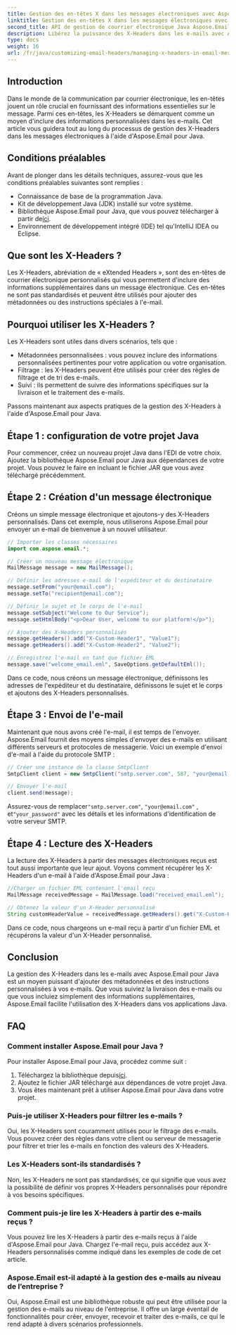 ```yaml
---
title: Gestion des en-têtes X dans les messages électroniques avec Aspose.Email
linktitle: Gestion des en-têtes X dans les messages électroniques avec Aspose.Email
second_title: API de gestion de courrier électronique Java Aspose.Email
description: Libérez la puissance des X-Headers dans les e-mails avec Aspose.Email pour Java. Apprenez à gérer les métadonnées personnalisées et à améliorer le traitement des e-mails.
type: docs
weight: 16
url: /fr/java/customizing-email-headers/managing-x-headers-in-email-messages/
---
```


## Introduction

Dans le monde de la communication par courrier électronique, les en-têtes jouent un rôle crucial en fournissant des informations essentielles sur le message. Parmi ces en-têtes, les X-Headers se démarquent comme un moyen d'inclure des informations personnalisées dans les e-mails. Cet article vous guidera tout au long du processus de gestion des X-Headers dans les messages électroniques à l'aide d'Aspose.Email pour Java.

## Conditions préalables

Avant de plonger dans les détails techniques, assurez-vous que les conditions préalables suivantes sont remplies :

- Connaissance de base de la programmation Java.
- Kit de développement Java (JDK) installé sur votre système.
-  Bibliothèque Aspose.Email pour Java, que vous pouvez télécharger à partir de[ici](https://releases.aspose.com/email/java/).
- Environnement de développement intégré (IDE) tel qu'IntelliJ IDEA ou Eclipse.

## Que sont les X-Headers ?

Les X-Headers, abréviation de « eXtended Headers », sont des en-têtes de courrier électronique personnalisés qui vous permettent d'inclure des informations supplémentaires dans un message électronique. Ces en-têtes ne sont pas standardisés et peuvent être utilisés pour ajouter des métadonnées ou des instructions spéciales à l'e-mail.

## Pourquoi utiliser les X-Headers ?

Les X-Headers sont utiles dans divers scénarios, tels que :

- Métadonnées personnalisées : vous pouvez inclure des informations personnalisées pertinentes pour votre application ou votre organisation.
- Filtrage : les X-Headers peuvent être utilisés pour créer des règles de filtrage et de tri des e-mails.
- Suivi : ils permettent de suivre des informations spécifiques sur la livraison et le traitement des e-mails.

Passons maintenant aux aspects pratiques de la gestion des X-Headers à l'aide d'Aspose.Email pour Java.

## Étape 1 : configuration de votre projet Java

Pour commencer, créez un nouveau projet Java dans l'EDI de votre choix. Ajoutez la bibliothèque Aspose.Email pour Java aux dépendances de votre projet. Vous pouvez le faire en incluant le fichier JAR que vous avez téléchargé précédemment.

## Étape 2 : Création d'un message électronique

Créons un simple message électronique et ajoutons-y des X-Headers personnalisés. Dans cet exemple, nous utiliserons Aspose.Email pour envoyer un e-mail de bienvenue à un nouvel utilisateur.

```java
// Importer les classes nécessaires
import com.aspose.email.*;

// Créer un nouveau message électronique
MailMessage message = new MailMessage();

// Définir les adresses e-mail de l'expéditeur et du destinataire
message.setFrom("your@email.com");
message.setTo("recipient@email.com");

// Définir le sujet et le corps de l'e-mail
message.setSubject("Welcome to Our Service");
message.setHtmlBody("<p>Dear User, welcome to our platform!</p>");

// Ajouter des X-Headers personnalisés
message.getHeaders().add("X-Custom-Header1", "Value1");
message.getHeaders().add("X-Custom-Header2", "Value2");

// Enregistrez l'e-mail en tant que fichier EML
message.save("welcome_email.eml", SaveOptions.getDefaultEml());
```

Dans ce code, nous créons un message électronique, définissons les adresses de l'expéditeur et du destinataire, définissons le sujet et le corps et ajoutons des X-Headers personnalisés.

## Étape 3 : Envoi de l'e-mail

Maintenant que nous avons créé l'e-mail, il est temps de l'envoyer. Aspose.Email fournit des moyens simples d'envoyer des e-mails en utilisant différents serveurs et protocoles de messagerie. Voici un exemple d'envoi d'e-mail à l'aide du protocole SMTP :

```java
// Créer une instance de la classe SmtpClient
SmtpClient client = new SmtpClient("smtp.server.com", 587, "your@email.com", "your_password");

// Envoyer l'e-mail
client.send(message);
```

 Assurez-vous de remplacer`"smtp.server.com"`, `"your@email.com"` , et`"your_password"` avec les détails et les informations d'identification de votre serveur SMTP.

## Étape 4 : Lecture des X-Headers

La lecture des X-Headers à partir des messages électroniques reçus est tout aussi importante que leur ajout. Voyons comment récupérer les X-Headers d'un e-mail à l'aide d'Aspose.Email pour Java :

```java
//Charger un fichier EML contenant l'email reçu
MailMessage receivedMessage = MailMessage.load("received_email.eml");

// Obtenez la valeur d'un X-Header personnalisé
String customHeaderValue = receivedMessage.getHeaders().get("X-Custom-Header1");
```

Dans ce code, nous chargeons un e-mail reçu à partir d'un fichier EML et récupérons la valeur d'un X-Header personnalisé.

## Conclusion

La gestion des X-Headers dans les e-mails avec Aspose.Email pour Java est un moyen puissant d'ajouter des métadonnées et des instructions personnalisées à vos e-mails. Que vous suiviez la livraison des e-mails ou que vous incluiez simplement des informations supplémentaires, Aspose.Email facilite l'utilisation des X-Headers dans vos applications Java.

## FAQ

### Comment installer Aspose.Email pour Java ?

Pour installer Aspose.Email pour Java, procédez comme suit :
1.  Téléchargez la bibliothèque depuis[ici](https://releases.aspose.com/email/java/).
2. Ajoutez le fichier JAR téléchargé aux dépendances de votre projet Java.
3. Vous êtes maintenant prêt à utiliser Aspose.Email pour Java dans votre projet.

### Puis-je utiliser X-Headers pour filtrer les e-mails ?

Oui, les X-Headers sont couramment utilisés pour le filtrage des e-mails. Vous pouvez créer des règles dans votre client ou serveur de messagerie pour filtrer et trier les e-mails en fonction des valeurs des X-Headers.

### Les X-Headers sont-ils standardisés ?

Non, les X-Headers ne sont pas standardisés, ce qui signifie que vous avez la possibilité de définir vos propres X-Headers personnalisés pour répondre à vos besoins spécifiques.

### Comment puis-je lire les X-Headers à partir des e-mails reçus ?

Vous pouvez lire les X-Headers à partir des e-mails reçus à l'aide d'Aspose.Email pour Java. Chargez l'e-mail reçu, puis accédez aux X-Headers personnalisés comme indiqué dans les exemples de code de cet article.

### Aspose.Email est-il adapté à la gestion des e-mails au niveau de l’entreprise ?

Oui, Aspose.Email est une bibliothèque robuste qui peut être utilisée pour la gestion des e-mails au niveau de l'entreprise. Il offre un large éventail de fonctionnalités pour créer, envoyer, recevoir et traiter des e-mails, ce qui le rend adapté à divers scénarios professionnels.